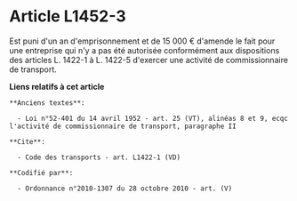 # Article L1452-3

Est puni d'un an d'emprisonnement et de 15 000 € d'amende le fait pour une entreprise qui n'y a pas été autorisée
conformément aux dispositions des articles L. 1422-1 à L. 1422-5 d'exercer une activité de commissionnaire de transport.

**Liens relatifs à cet article**

	**Anciens textes**:

	  - Loi n°52-401 du 14 avril 1952 - art. 25 (VT), alinéas 8 et 9, ecqc l'activité de commissionnaire de transport, paragraphe II

	**Cite**:

	  - Code des transports - art. L1422-1 (VD)

	**Codifié par**:

	  - Ordonnance n°2010-1307 du 28 octobre 2010 - art. (V)
